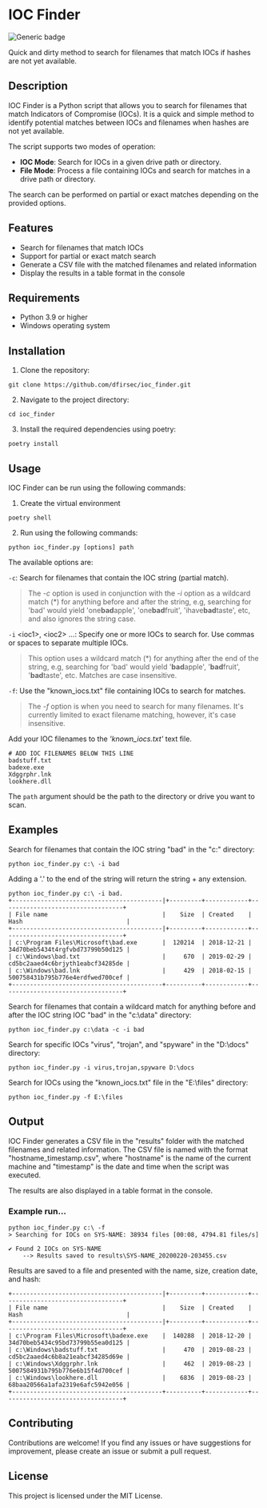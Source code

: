 # IOC Finder

![Generic badge](https://img.shields.io/badge/python-3.9-blue.svg)

Quick and dirty method to search for filenames that match IOCs if hashes are not yet available.

## Description

IOC Finder is a Python script that allows you to search for filenames that match Indicators of Compromise (IOCs). It is a quick and simple method to identify potential matches between IOCs and filenames when hashes are not yet available.

The script supports two modes of operation:
- **IOC Mode**: Search for IOCs in a given drive path or directory.
- **File Mode**: Process a file containing IOCs and search for matches in a drive path or directory.

The search can be performed on partial or exact matches depending on the provided options.

## Features

- Search for filenames that match IOCs
- Support for partial or exact match search
- Generate a CSV file with the matched filenames and related information
- Display the results in a table format in the console

## Requirements

- Python 3.9 or higher
- Windows operating system

## Installation

1. Clone the repository:

```text
git clone https://github.com/dfirsec/ioc_finder.git
```

2. Navigate to the project directory:

```text
cd ioc_finder
```

3. Install the required dependencies using poetry:

```text
poetry install
```

## Usage

IOC Finder can be run using the following commands:

1. Create the virtual environment

```text
poetry shell
```

2. Run using the following commands:

```text
python ioc_finder.py [options] path
```

The available options are:

`-c`: Search for filenames that contain the IOC string (partial match).
> The *-c* option is used in conjunction with the *-i* option as a wildcard match (\*) for anything before and after the string, e.g, searching for 'bad' would yield 'one**bad**apple', 'one**bad**fruit', 'ihave**bad**taste', etc, and also ignores the string case.

`-i` \<ioc1>, \<ioc2> ...: Specify one or more IOCs to search for. Use commas or spaces to separate multiple IOCs.  
> This option uses a wildcard match (\*) for anything after the end of the string, e.g, searching for 'bad' would yield '**bad**apple', '**bad**fruit', '**bad**taste', etc.  Matches are case insensitive.

`-f`: Use the "known_iocs.txt" file containing IOCs to search for matches.
> The *-f* option is when you need to search for many filenames. It's currently limited to exact filename matching, however, it's case insensitive.

Add your IOC filenames to the *'known_iocs.txt'* text file.
```text
# ADD IOC FILENAMES BELOW THIS LINE
badstuff.txt
badexe.exe
Xdggrphr.lnk
lookhere.dll
```

The `path` argument should be the path to the directory or drive you want to scan.

## Examples

Search for filenames that contain the IOC string "bad" in the "c:\" directory:

```text
python ioc_finder.py c:\ -i bad
```

Adding a '.' to the end of the string will return the string + any extension.

```text
python ioc_finder.py c:\ -i bad.
+------------------------------------------|+---------+------------+----------------------------------+
| File name                                |    Size  | Created    | Hash                             |
+------------------------------------------|+---------+------------+----------------------------------+
| c:\Program Files\Microsoft\bad.exe       |  120214  | 2018-12-21 | 34d70beb5434t4rgfvbd73799b50d125 |
| c:\Windows\bad.txt                       |     670  | 2019-02-29 | cd5bc2aaed4c6brjyth1eabcf34285de |
| c:\Windows\bad.lnk                       |     429  | 2018-02-15 | 500758431b795b776e4erdfwed700cef |
+------------------------------------------+----------+------------+----------------------------------+
```

Search for filenames that contain a wildcard match for anything before and after the IOC string IOC "bad" in the "c:\data" directory:

```text
python ioc_finder.py c:\data -c -i bad
```

Search for specific IOCs "virus", "trojan", and "spyware" in the "D:\docs" directory:

```text
python ioc_finder.py -i virus,trojan,spyware D:\docs
```

Search for IOCs using the "known_iocs.txt" file in the "E:\files" directory:

```text
python ioc_finder.py -f E:\files
```

## Output

IOC Finder generates a CSV file in the "results" folder with the matched filenames and related information. The CSV file is named with the format "hostname_timestamp.csv", where "hostname" is the name of the current machine and "timestamp" is the date and time when the script was executed.

The results are also displayed in a table format in the console.

### Example run...

```text
python ioc_finder.py c:\ -f
> Searching for IOCs on SYS-NAME: 38934 files [00:08, 4794.81 files/s]

✔ Found 2 IOCs on SYS-NAME
    --> Results saved to results\SYS-NAME_20200220-203455.csv
```

Results are saved to a file and presented with the name, size, creation date, and hash:

```text
+------------------------------------------|+---------+------------+----------------------------------+
| File name                                |    Size  | Created    | Hash                             |
+------------------------------------------|+---------+------------+----------------------------------+
| c:\Program Files\Microsoft\badexe.exe    |  140288  | 2018-12-20 | 34d70beb5434c95bd73799b55ea0d125 |
| c:\Windows\badstuff.txt                  |     470  | 2019-08-23 | cd5bc2aaed4c6b8a21eabcf34285d69e |
| c:\Windows\Xdggrphr.lnk                  |     462  | 2019-08-23 | 5007584931b795b776e6b15f4d700cef |
| c:\Windows\lookhere.dll                  |    6836  | 2019-08-23 | 68baa20566a1afa2319e6afc5942e056 |
+------------------------------------------+----------+------------+----------------------------------+
```

## Contributing

Contributions are welcome! If you find any issues or have suggestions for improvement, please create an issue or submit a pull request.

## License
This project is licensed under the MIT License.